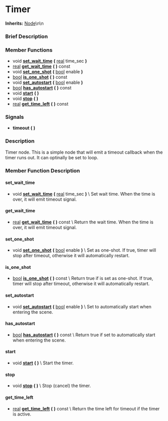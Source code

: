 #  Timer  
**Inherits:** [Node](class_node)\\n\\n
###  Brief Description  


###  Member Functions 
  * void  **[set_wait_time](#set_wait_time)**  **(** [real](class_real) time_sec  **)**
  * [real](class_real)  **[get_wait_time](#get_wait_time)**  **(** **)** const
  * void  **[set_one_shot](#set_one_shot)**  **(** [bool](class_bool) enable  **)**
  * [bool](class_bool)  **[is_one_shot](#is_one_shot)**  **(** **)** const
  * void  **[set_autostart](#set_autostart)**  **(** [bool](class_bool) enable  **)**
  * [bool](class_bool)  **[has_autostart](#has_autostart)**  **(** **)** const
  * void  **[start](#start)**  **(** **)**
  * void  **[stop](#stop)**  **(** **)**
  * [real](class_real)  **[get_time_left](#get_time_left)**  **(** **)** const

###  Signals  
  *  **timeout**  **(** **)**

###  Description  
Timer node. This is a simple node that will emit a timeout callback when the timer runs out. It can optinally be set to loop.

###  Member Function Description  

#### <a name="set_wait_time">set_wait_time</a>
  * void  **[set_wait_time](#set_wait_time)**  **(** [real](class_real) time_sec  **)**
\\
Set wait time. When the time is over, it will emit timeout signal.

#### <a name="get_wait_time">get_wait_time</a>
  * [real](class_real)  **[get_wait_time](#get_wait_time)**  **(** **)** const
\\
Return the wait time. When the time is over, it will emit timeout signal.

#### <a name="set_one_shot">set_one_shot</a>
  * void  **[set_one_shot](#set_one_shot)**  **(** [bool](class_bool) enable  **)**
\\
Set as one-shot. If true, timer will stop after timeout, otherwise it will automatically restart.

#### <a name="is_one_shot">is_one_shot</a>
  * [bool](class_bool)  **[is_one_shot](#is_one_shot)**  **(** **)** const
\\
Return true if is set as one-shot. If true, timer will stop after timeout, otherwise it will automatically restart.

#### <a name="set_autostart">set_autostart</a>
  * void  **[set_autostart](#set_autostart)**  **(** [bool](class_bool) enable  **)**
\\
Set to automatically start when entering the scene.

#### <a name="has_autostart">has_autostart</a>
  * [bool](class_bool)  **[has_autostart](#has_autostart)**  **(** **)** const
\\
Return true if set to automatically start when entering the scene.

#### <a name="start">start</a>
  * void  **[start](#start)**  **(** **)**
\\
Start the timer.

#### <a name="stop">stop</a>
  * void  **[stop](#stop)**  **(** **)**
\\
Stop (cancel) the timer.

#### <a name="get_time_left">get_time_left</a>
  * [real](class_real)  **[get_time_left](#get_time_left)**  **(** **)** const
\\
Return the time left for timeout if the timer is active.
